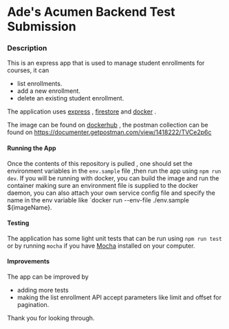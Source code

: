 # Ade's Acumen Backend Test Submission

### Description
This is an express app that is used to manage student enrollments for courses,
it can 
- list enrollments.
- add a new enrollment. 
- delete an existing student enrollment.

The application uses [express](https://expressjs.com/ "expressjs's Website") ,
 [firestore](https://firebase.google.com/docs/firestore "firestore's Website") 
 and [docker](https://www.docker.com/ "Dockers's Website") .

The image can be found on [dockerhub](https://hub.docker.com/repository/docker/adeboludeyi/acumen-student-manager) , the postman collection can be found on https://documenter.getpostman.com/view/1418222/TVCe2p6c

#### Running the App
Once the contents of this repository is pulled , one should set the environment variables in the `env.sample` file ,then run the app using `npm run dev`.
If you will be running with docker, you can build the image  and run the container making sure an environment file is supplied to the docker daemon,
you can also attach your own service config file and specify the name in the env  variable like `docker run --env-file ./env.sample ${imageName}.


#### Testing

The application has some light unit tests that can be run 
using `npm run test` or by running `mocha` if you have [Mocha](https://mochajs.org/ "Mocha's Website")  installed on your computer.

#### Improvements 
The app can be improved by 
- adding more tests
- making the list enrollment API accept parameters like limit and offset for pagination.

Thank you for looking through.

